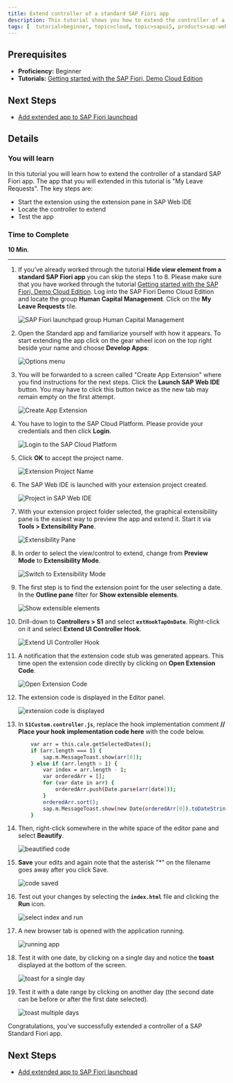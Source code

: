 ```yaml
---
title: Extend controller of a standard SAP Fiori app
description: This tutorial shows you how to extend the controller of a standard SAP Fiori app.
tags: [  tutorial>beginner, topic>cloud, topic>sapui5, products>sap-web-ide ]
---
```

## Prerequisites  
 - **Proficiency:** Beginner
 - **Tutorials:** [Getting started with the SAP Fiori, Demo Cloud Edition](http://www.sap.com/developer/tutorials/hcp-fiori-cloud-edition-start.html)

## Next Steps
 - [Add extended app to SAP Fiori launchpad](http://www.sap.com/developer/tutorials/hcp-fiori-cloud-edition-launchpad.html)

## Details
### You will learn  
In this tutorial you will learn how to extend the controller of a standard SAP Fiori app. The app that you will extended in this tutorial is "My Leave Requests". The key steps are:

- Start the extension using the extension pane in SAP Web IDE 
- Locate the controller to extend	
- Test the app

### Time to Complete
**10 Min**.

---

1. If you've already worked through the tutorial **Hide view element from a standard SAP Fiori app** you can skip the steps 1 to 8. Please make sure that you have worked through the tutorial [Getting started with the SAP Fiori, Demo Cloud Edition](http://www.sap.com/developer/tutorials/hcp-fiori-cloud-edition-start.html). Log into the SAP Fiori Demo Cloud Edition and locate the group **Human Capital Management**. Click on the **My Leave Requests** tile.

    ![SAP Fiori launchpad group Human Capital Management](Launchpag-My-Leave-Requests.png)

2. Open the Standard app and familiarize yourself with how it appears. To start extending the app click on the gear wheel icon on the top right beside your name and choose **Develop Apps**:

    ![Options menu](8.png)

3. You will be forwarded to a screen called "Create App Extension" where you find instructions for the next steps. Click the **Launch SAP Web IDE** button. You may have to click this button twice as the new tab may remain empty on the first attempt.

    ![Create App Extension](Create-App-Extension.png)

4. You have to login to the SAP Cloud Platform. Please provide your credentials and then click **Login**.

    ![Login to the SAP Cloud Platform](Login-to-SAP-HANA-Cloud-Platform.png)


5. Click **OK** to accept the project name.

    ![Extension Project Name](Extension-Project-Name.png)

6. The SAP Web IDE is launched with your extension project created.

    ![Project in SAP Web IDE](Project-in-SAP-Web-IDE.png)

7. With your extension project folder selected, the graphical extensibility pane is the easiest way to preview the app and extend it. Start it via **Tools > Extensibility Pane**. 

    ![Extensibility Pane](Extensibility-Pane.png)

8. In order to select the view/control to extend, change from **Preview Mode** to **Extensibility Mode**.

    ![Switch to Extensibility Mode](Switch-to-Extensibility-Mode.png)

9. The first step is to find the extension point for the user selecting a date. In the **Outline pane** filter for **Show extensible elements**.

    ![Show extensible elements](Outline-show-extensible-elements.png)

10. Drill-down to **Controllers > S1** and select **`extHookTapOnDate`**. Right-click on it and select **Extend UI Controller Hook**.

    ![Extend UI Controller Hook](Extend-UI-Controller-Hook.png)

11. A notification that the extension code stub was generated appears. This time open the extension code directly by clicking on **Open Extension Code**.

    ![Open Extension Code](open-extension-code.png)

12. The extension code is displayed in the Editor panel.

    ![extension code is displayed](extension-code.png)
 
13. In **`S1Custom.controller.js`**, replace the hook implementation comment **// Place your hook implementation code here** with the code below. 

    ```bash
		var arr = this.cale.getSelectedDates();
		if (arr.length === 1) {
			sap.m.MessageToast.show(arr[0]);
		} else if (arr.length > 1) {
			var index = arr.length - 1;
			var orderedArr = [];
			for (var date in arr) {
				orderedArr.push(Date.parse(arr[date]));
			}
			orderedArr.sort();
			sap.m.MessageToast.show(new Date(orderedArr[0]).toDateString() + " - " + new Date(orderedArr[index]).toDateString());
		}
    ```
 
14. Then, right-click somewhere in the white space of the editor pane and select **Beautify**.

    ![beautified code](beautified-code.png)

15. **Save** your edits and again note that the asterisk "*" on the filename goes away after you click Save.

    ![code saved](code-saved.png)

16. Test out your changes by selecting the **`index.html`** file and clicking the **Run** icon.

    ![select index and run](select-index-run.png)

17. A new browser tab is opened with the application running.

    ![running app](running-app.png)

18. Test it with one date, by clicking on a single day and notice the **toast** displayed at the bottom of the screen.

    ![toast for a single day](toast-single-date.png)

19. Test it with a date range by clicking on another day (the second date can be before or after the first date selected). 

    ![toast multiple days](toast-multiple-days.png)

Congratulations, you've successfully extended a controller of a SAP Standard Fiori app.

## Next Steps
 - [Add extended app to SAP Fiori launchpad](http://www.sap.com/developer/tutorials/hcp-fiori-cloud-edition-launchpad.html)
